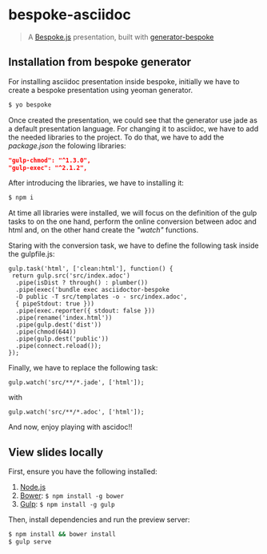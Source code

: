 # bespoke-asciidoc
> A [Bespoke.js](http://markdalgleish.com/projects/bespoke.js) presentation, built with [generator-bespoke](https://github.com/markdalgleish/generator-bespoke)

## Installation from bespoke generator

For installing asciidoc presentation inside bespoke, initially we have to create a bespoke presentation using yeoman generator. 

```bash
$ yo bespoke
```

Once created the presentation, we could see that the generator use jade as a default presentation language. For changing it to asciidoc, we have to add the needed libraries to the project. To do that, we have to add the *package.json* the folowing libraries: 

```json
"gulp-chmod": "^1.3.0",
"gulp-exec": "^2.1.2",
```

After introducing the libraries, we have to installing it: 

```bash
$ npm i
```

At time all libraries were installed, we will focus on the definition of the gulp tasks to on the one hand, perform the online conversion between adoc and html and, on the other hand create the *"watch"* functions. 

Staring with the conversion task, we have to define the following task inside the gulpfile.js:

```
gulp.task('html', ['clean:html'], function() {
 return gulp.src('src/index.adoc')
  .pipe(isDist ? through() : plumber())
  .pipe(exec('bundle exec asciidoctor-bespoke
  -D public -T src/templates -o - src/index.adoc',
  { pipeStdout: true }))
  .pipe(exec.reporter({ stdout: false }))
  .pipe(rename('index.html'))
  .pipe(gulp.dest('dist'))
  .pipe(chmod(644))
  .pipe(gulp.dest('public'))
  .pipe(connect.reload());
});
```

Finally, we have to replace the following task: 

```
gulp.watch('src/**/*.jade', ['html']);
```

with

```
gulp.watch('src/**/*.adoc', ['html']);
```

And now, enjoy playing with ascidoc!!

## View slides locally

First, ensure you have the following installed:

1. [Node.js](http://nodejs.org)
2. [Bower](http://bower.io): `$ npm install -g bower`
3. [Gulp](http://gulpjs.com): `$ npm install -g gulp`

Then, install dependencies and run the preview server:

```bash
$ npm install && bower install
$ gulp serve
```
